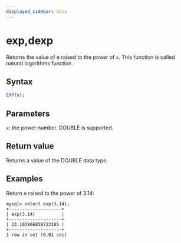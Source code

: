 ```yaml
---
displayed_sidebar: docs
---
```


# exp,dexp



Returns the value of e raised to the power of `x`. This function is called natural logarithms function.

## Syntax

```SQL
EXP(x);
```

## Parameters

`x`: the power number. DOUBLE is supported.

## Return value

Returns a value of the DOUBLE data type.

## Examples

Return e raised to the power of 3.14:

```Plaintext
mysql> select exp(3.14);
+--------------------+
| exp(3.14)          |
+--------------------+
| 23.103866858722185 |
+--------------------+
1 row in set (0.01 sec)
```
